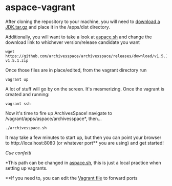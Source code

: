 # aspace-vagrant

After cloning the repository to your machine, you will need to [download a JDK.tar.gz](http://www.oracle.com/technetwork/java/javase/downloads/jdk8-downloads-2133151.html) and place it in the /apps/dist directory.

Additionally, you will want to take a look at [aspace.sh](https://github.com/brialparker/aspace-vagrant/blob/develop/scripts/aspace.sh#L6) and change the download link to whichever version/release candidate you want

```
wget https://github.com/archivesspace/archivesspace/releases/download/v1.5.1/archivesspace-v1.5.1.zip
```
Once those files are in place/edited, from the vagrant directory run

```
vagrant up
```

A lot of stuff will go by on the screen. It's mesmerizing. Once the vagrant is created and running:

```
vagrant ssh
```

Now it's time to fire up ArchivesSpace! navigate to /vagrant/apps/aspace/archivesspace*, then...

```
./archivesspace.sh
```
It may take a few minutes to start up, but then you can point your browser to http://localhost:8080 (or whatever port** you are using) and get started!

<i>Cue confetti</i>


*This path can be changed in [aspace.sh](https://github.com/brialparker/aspace-vagrant/blob/develop/scripts/aspace.sh#L8), this is just a local practice when setting up vagrants.

**If you need to, you can edit the [Vagrant file](https://github.com/brialparker/aspace-vagrant/blob/develop/Vagrantfile) to forward ports
